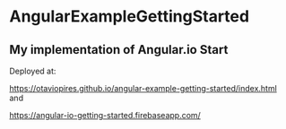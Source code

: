 # AngularExampleGettingStarted

## My implementation of Angular.io Start

Deployed at:

https://otaviopires.github.io/angular-example-getting-started/index.html and

https://angular-io-getting-started.firebaseapp.com/

